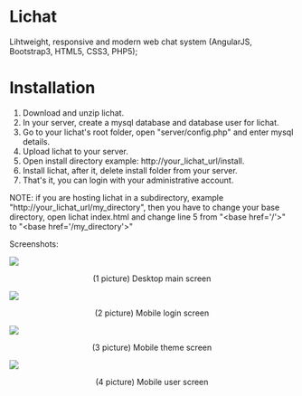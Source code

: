 # Lichat
Lihtweight, responsive and modern web chat system (AngularJS, Bootstrap3, HTML5, CSS3, PHP5);

# Installation
1. Download and unzip lichat.
2. In your server, create a mysql database and database user for lichat.
3. Go to your lichat's root folder, open "server/config.php" and enter mysql details.
4. Upload lichat to your server.
5. Open install directory example: http://your_lichat_url/install.
6. Install lichat, after it, delete install folder from your server.
7. That's it, you can login with your administrative account.

NOTE: if you are hosting lichat in a subdirectory, example "http://your_lichat_url/my_directory", then you have to change your base directory, open lichat index.html and change line 5 from "&#60;base href='/'&#62;" to "&#60;base href='/my_directory'&#62;"

Screenshots:

<img style="text-align: center;" src="http://teroute.com/jazauskas/img/liscreen2.jpg"/>
<p style="text-align: center;">(1 picture) Desktop main screen</p>

<img style="text-align: center;" src="http://teroute.com/jazauskas/img/liscreen5.jpg"/>
<p style="text-align: center;">(2 picture) Mobile login screen</p>

<img style="text-align: center;" src="http://teroute.com/jazauskas/img/liscreen6.jpg"/>
<p style="text-align: center;">(3 picture) Mobile theme screen</p>

<img style="text-align: center;" src="http://teroute.com/jazauskas/img/liscreen7.jpg"/>
<p style="text-align: center;">(4 picture) Mobile user screen</p>



